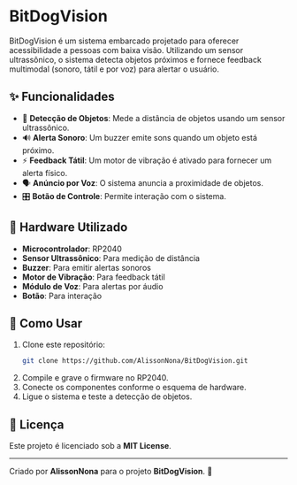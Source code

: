 # BitDogVision

BitDogVision é um sistema embarcado projetado para oferecer acessibilidade a pessoas com baixa visão. Utilizando um sensor ultrassônico, o sistema detecta objetos próximos e fornece feedback multimodal (sonoro, tátil e por voz) para alertar o usuário.

## ✨ Funcionalidades
- 📡 **Detecção de Objetos**: Mede a distância de objetos usando um sensor ultrassônico.
- 🔊 **Alerta Sonoro**: Um buzzer emite sons quando um objeto está próximo.
- ⚡ **Feedback Tátil**: Um motor de vibração é ativado para fornecer um alerta físico.
- 🗣 **Anúncio por Voz**: O sistema anuncia a proximidade de objetos.
- 🎛 **Botão de Controle**: Permite interação com o sistema.

## 🔧 Hardware Utilizado
- **Microcontrolador**: RP2040
- **Sensor Ultrassônico**: Para medição de distância
- **Buzzer**: Para emitir alertas sonoros
- **Motor de Vibração**: Para feedback tátil
- **Módulo de Voz**: Para alertas por áudio
- **Botão**: Para interação

## 🚀 Como Usar
1. Clone este repositório:
   ```bash
   git clone https://github.com/AlissonNona/BitDogVision.git
   ```
2. Compile e grave o firmware no RP2040.
3. Conecte os componentes conforme o esquema de hardware.
4. Ligue o sistema e teste a detecção de objetos.

## 📜 Licença
Este projeto é licenciado sob a **MIT License**.

---
Criado por **AlissonNona** para o projeto **BitDogVision**. 🚀

